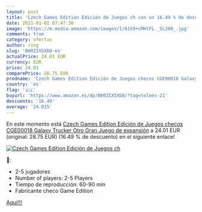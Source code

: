 ```yaml
---
layout: post
title: 'Czech Games Edition Edición de Juegos ch con un 16.49 % de descuento'
date: 2021-01-02 07:47:30
image: 'https://m.media-amazon.com/images/I/61V9+cMHlFL._SL200_.jpg'
comments: true
category: ofertas
author: ring
slug: 'B00ZIX5XD8-es'
actualPrice: 24.01 EUR
currency: EUR
price: 24.01
comparePrice: 28.75 EUR
prodname: 'Czech Games Edition Edición de Juegos checos CGE00018 Galaxy Trucker Otro Gran Juego de expansión'
country: 'es'
flag: '🇪🇸'
buyurl: 'https://www.amazon.es/dp/B00ZIX5XD8/?tag=tolees-21'
descuento: '16.49'
average: '24.015'
---
```


En este momento está [Czech Games Edition Edición de Juegos checos CGE00018 Galaxy Trucker Otro Gran Juego de expansión](https://www.amazon.es/dp/B00ZIX5XD8/?tag=tolees-21) a 24.01 EUR (original: 28.75 EUR) (16.49 %  de descuento) en el siguiente enlace!

[![Czech Games Edition Edición de Juegos ch](https://m.media-amazon.com/images/I/61V9+cMHlFL._SL200_.jpg)](https://www.amazon.es/dp/B00ZIX5XD8/?tag=tolees-21)

🔎:

- 2-5 jugadores
- Number of players: 2-5 Players
- Tiempo de reproducción: 60-90 min
- Fabricante checo Game Edition

[Aquí!!!](https://www.amazon.es/dp/B00ZIX5XD8/?tag=tolees-21)
